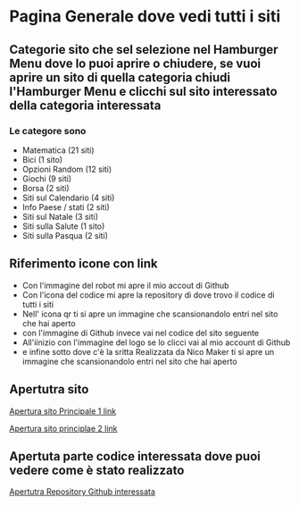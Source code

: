 # Pagina Generale dove vedi tutti i siti

## Categorie sito che sel selezione nel Hamburger Menu dove lo puoi aprire o chiudere, se vuoi aprire un sito di quella categoria chiudi l'Hamburger Menu e clicchi sul sito interessato della categoria interessata

### Le categore sono

- Matematica (21 siti)
- Bici (1 sito)
- Opzioni Random (12 siti)
- Giochi (9 siti)
- Borsa (2 siti)
- Siti sul Calendario (4 siti)
- Info Paese / stati (2 siti)
- Siti sul Natale (3 siti)
- Siti sulla Salute (1 sito)
- Siti sulla Pasqua (2 siti)


## Riferimento icone con link

- Con l'immagine del robot mi apre il mio accout di Github 
- Con l'icona del codice mi apre la repository di dove trovo il codice di tutti i siti
- Nell' icona qr ti si apre un immagine che scansionandolo entri nel sito che hai aperto
- con l'immagine di Github invece vai nel codice del sito seguente
- All'iinizio con l'immagine del logo se lo clicci vai al mio account di Github
- e infine sotto dove c'è la sritta Realizzata da Nico Maker ti si apre un immagine che scansionandolo entri nel sito che hai aperto

## Apertutra sito

[Apertura sito Principale 1 link](https://paginageneralesiti.netlify.app/)

[Apertura sito principlae 2 link](https://nicomaker.github.io/Pagina_Generale_Siti/)

## Apertuta parte codice interessata dove puoi vedere come è stato realizzato
[Apertutra Repository Github interessata](https://github.com/NicoMaker/NicoMaker)